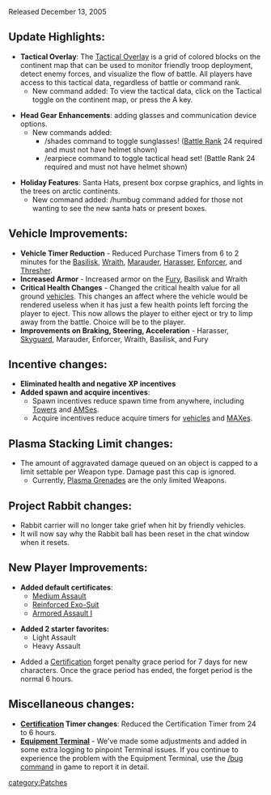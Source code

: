 Released December 13, 2005

## Update Highlights:

- **Tactical Overlay**: The [Tactical
  Overlay](/Tactical_Overlay "wikilink") is a grid of colored blocks on
  the continent map that can be used to monitor friendly troop
  deployment, detect enemy forces, and visualize the flow of battle.
  All players have access to this tactical data, regardless of battle
  or command rank.
  - New command added: To view the tactical data, click on the
    Tactical toggle on the continent map, or press the A key.

<!-- -->

- **Head Gear Enhancements**: adding glasses and communication device
  options.
  - New commands added:
    - /shades command to toggle sunglasses! ([Battle
      Rank](/Battle_Rank "wikilink") 24 required and must not have
      helmet shown)
    - /earpiece command to toggle tactical head set! (Battle Rank
      24 required and must not have helmet shown)

<!-- -->

- **Holiday Features**: Santa Hats, present box corpse graphics, and
  lights in the trees on arctic continents.
  - New command added: /humbug command added for those not wanting
    to see the new santa hats or present boxes.

## Vehicle Improvements:

- **Vehicle Timer Reduction** - Reduced Purchase Timers from 6 to 2
  minutes for the [Basilisk](/Basilisk "wikilink"),
  [Wraith](/Wraith "wikilink"), [Marauder](/Marauder "wikilink"),
  [Harasser](/Harasser "wikilink"), [Enforcer](/Enforcer "wikilink"),
  and [Thresher](/Thresher "wikilink").
- **Increased Armor** - Increased armor on the
  [Fury](/Fury "wikilink"), Basilisk and Wraith
- **Critical Health Changes** - Changed the critical health value for
  all ground [vehicles](/vehicle "wikilink"). This changes an affect
  where the vehicle would be rendered useless when it has just a few
  health points left forcing the player to eject. This now allows the
  player to either eject or try to limp away from the battle. Choice
  will be to the player.
- **Improvements on Braking, Steering, Acceleration** - Harasser,
  [Skyguard](/Skyguard "wikilink"), Marauder, Enforcer, Wraith,
  Basilisk, and Fury

## Incentive changes:

- **Eliminated health and negative XP incentives**
- **Added spawn and acquire incentives**:
  - Spawn incentives reduce spawn time from anywhere, including
    [Towers](/Tower "wikilink") and [AMSes](/AMS "wikilink").
  - Acquire incentives reduce acquire timers for
    [vehicles](/vehicle "wikilink") and [MAXes](/MAX "wikilink").

## Plasma Stacking Limit changes:

- The amount of aggravated damage queued on an object is capped to a
  limit settable per Weapon type. Damage past this cap is ignored.
  - Currently, [Plasma Grenades](/plasma_grenade "wikilink") are the
    only limited Weapons.

## Project Rabbit changes:

- Rabbit carrier will no longer take grief when hit by friendly
  vehicles.
- It will now say why the Rabbit ball has been reset in the chat
  window when it resets.

## New Player Improvements:

- **Added default certificates**:
  - [Medium Assault](/Medium_Assault "wikilink")
  - [Reinforced Exo-Suit](/Reinforced_Exo-Suit "wikilink")
  - [Armored Assault I](/Armored_Assault_I "wikilink")

<!-- -->

- **Added 2 starter favorites:**
  - Light Assault
  - Heavy Assault

<!-- -->

- Added a [Certification](/Certification "wikilink") forget penalty
  grace period for 7 days for new characters. Once the grace period
  has ended, the forget period is the normal 6 hours.

## Miscellaneous changes:

- **[Certification](/Certification "wikilink") Timer changes**: Reduced
  the Certification Timer from 24 to 6 hours.
- **[Equipment Terminal](/Equipment_Terminal "wikilink")** - We've made
  some adjustments and added in some extra logging to pinpoint
  Terminal issues. If you continue to experience the problem with the
  Equipment Terminal, use the [/bug
  command](/In-Game_Commands#Other_Commands "wikilink") in game to
  report it in detail.

[category:Patches](/category:Patches "wikilink")
